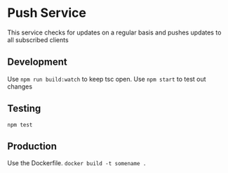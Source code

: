 # Push Service
This service checks for updates on a regular basis and pushes updates to all subscribed clients

## Development
Use `npm run build:watch` to keep tsc open.
Use `npm start` to test out changes

## Testing
`npm test`

## Production
Use the Dockerfile. `docker build -t somename .`